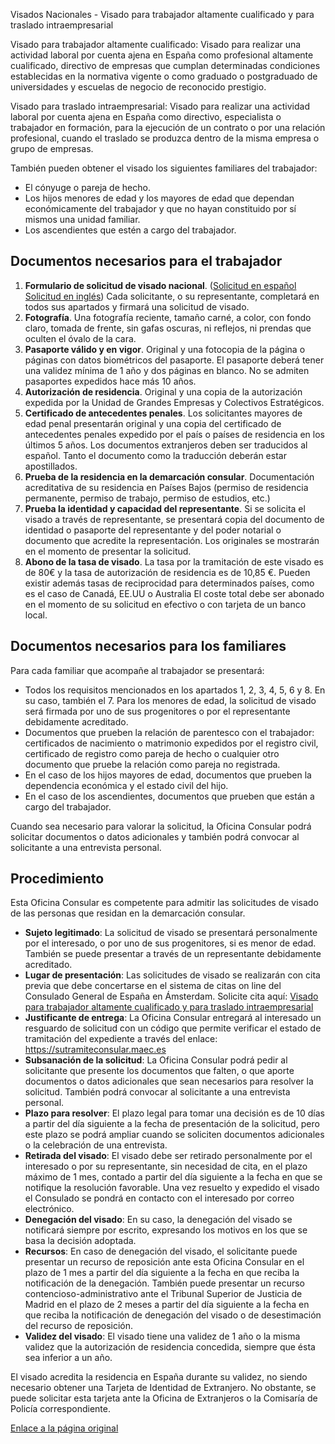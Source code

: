  Visados Nacionales - Visado para trabajador altamente cualificado y para traslado intraempresarial

  Visado para trabajador altamente cualificado: Visado para realizar una actividad laboral por cuenta ajena en España como profesional altamente cualificado, directivo de empresas que cumplan determinadas condiciones establecidas en la normativa vigente o como graduado o postgraduado de universidades y escuelas de negocio de reconocido prestigio. 

 Visado para traslado intraempresarial: Visado para realizar una actividad laboral por cuenta ajena en España como directivo, especialista o trabajador en formación, para la ejecución de un contrato o por una relación profesional, cuando el traslado se produzca dentro de la misma empresa o grupo de empresas. 

 También pueden obtener el visado los siguientes familiares del trabajador:

 * El cónyuge o pareja de hecho.
* Los hijos menores de edad y los mayores de edad que dependan económicamente del trabajador y que no hayan constituido por sí mismos una unidad familiar.
* Los ascendientes que estén a cargo del trabajador.

 Documentos necesarios para el trabajador
----------------------------------------

 1. **Formulario de solicitud de visado nacional**. ([Solicitud en español](https://www.exteriores.gob.es/DocumentosAuxiliaresSC/Pa%C3%ADses%20Bajos/AMSTERDAM%20%28C%29/SolicitudNacionalES.pdf) [Solicitud en inglés](https://www.exteriores.gob.es/DocumentosAuxiliaresSC/Pa%C3%ADses%20Bajos/AMSTERDAM%20%28C%29/SolicitudNacionalEN.pdf)) Cada solicitante, o su representante, completará en todos sus apartados y firmará una solicitud de visado.
2. **Fotografía**. Una fotografía reciente, tamaño carné, a color, con fondo claro, tomada de frente, sin gafas oscuras, ni reflejos, ni prendas que oculten el óvalo de la cara.
3. **Pasaporte válido y en vigor**. Original y una fotocopia de la página o páginas con datos biométricos del pasaporte. El pasaporte deberá tener una validez mínima de 1 año y dos páginas en blanco. No se admiten pasaportes expedidos hace más 10 años.
4. **Autorización de residencia**. Original y una copia de la autorización expedida por la Unidad de Grandes Empresas y Colectivos Estratégicos.
5. **Certificado de antecedentes penales**. Los solicitantes mayores de edad penal presentarán original y una copia del certificado de antecedentes penales expedido por el país o países de residencia en los últimos 5 años. Los documentos extranjeros deben ser traducidos al español. Tanto el documento como la traducción deberán estar apostillados.
6. **Prueba de la residencia en la demarcación consular**. Documentación acreditativa de su residencia en Países Bajos (permiso de residencia permanente, permiso de trabajo, permiso de estudios, etc.)
7. **Prueba la identidad y capacidad del representante**. Si se solicita el visado a través de representante, se presentará copia del documento de identidad o pasaporte del representante y del poder notarial o documento que acredite la representación. Los originales se mostrarán en el momento de presentar la solicitud.
8. **Abono de la tasa de visado**. La tasa por la tramitación de este visado es de 80€ y la tasa de autorización de residencia es de 10,85 €. Pueden existir además tasas de reciprocidad para determinados países, como es el caso de Canadá, EE.UU o Australia El coste total debe ser abonado en el momento de su solicitud en efectivo o con tarjeta de un banco local.

 Documentos necesarios para los familiares
-----------------------------------------

 Para cada familiar que acompañe al trabajador se presentará: 

 * Todos los requisitos mencionados en los apartados 1, 2, 3, 4, 5, 6 y 8. En su caso, también el 7. Para los menores de edad, la solicitud de visado será firmada por uno de sus progenitores o por el representante debidamente acreditado.
* Documentos que prueben la relación de parentesco con el trabajador: certificados de nacimiento o matrimonio expedidos por el registro civil, certificado de registro como pareja de hecho o cualquier otro documento que pruebe la relación como pareja no registrada.
* En el caso de los hijos mayores de edad, documentos que prueben la dependencia económica y el estado civil del hijo.
* En el caso de los ascendientes, documentos que prueben que están a cargo del trabajador.

 Cuando sea necesario para valorar la solicitud, la Oficina Consular podrá solicitar documentos o datos adicionales y también podrá convocar al solicitante a una entrevista personal. 

 Procedimiento
-------------

 Esta Oficina Consular es competente para admitir las solicitudes de visado de las personas que residan en la demarcación consular.

 * **Sujeto legitimado**: La solicitud de visado se presentará personalmente por el interesado, o por uno de sus progenitores, si es menor de edad. También se puede presentar a través de un representante debidamente acreditado.
* **Lugar de presentación**: Las solicitudes de visado se realizarán con cita previa que debe concertarse en el sistema de citas on line del Consulado General de España en Ámsterdam. Solicite cita aquí:  [Visado para trabajador altamente cualificado y para traslado intraempresarial](https://app.bookitit.com/es/hosteds/widgetdefault/2c6277fc2bf43562ccce5c647ff1db4eb#datetime)
* **Justificante de entrega**: La Oficina Consular entregará al interesado un resguardo de solicitud con un código que permite verificar el estado de tramitación del expediente a través del enlace: <https://sutramiteconsular.maec.es>
* **Subsanación de la solicitud**: La Oficina Consular podrá pedir al solicitante que presente los documentos que falten, o que aporte documentos o datos adicionales que sean necesarios para resolver la solicitud. También podrá convocar al solicitante a una entrevista personal.
* **Plazo para resolver**: El plazo legal para tomar una decisión es de 10 días a partir del día siguiente a la fecha de presentación de la solicitud, pero este plazo se podrá ampliar cuando se soliciten documentos adicionales o la celebración de una entrevista.
* **Retirada del visado**: El visado debe ser retirado personalmente por el interesado o por su representante, sin necesidad de cita, en el plazo máximo de 1 mes, contado a partir del día siguiente a la fecha en que se notifique la resolución favorable. Una vez resuelto y expedido el visado el Consulado se pondrá en contacto con el interesado por correo electrónico.
* **Denegación del visado**: En su caso, la denegación del visado se notificará siempre por escrito, expresando los motivos en los que se basa la decisión adoptada.
* **Recursos**: En caso de denegación del visado, el solicitante puede presentar un recurso de reposición ante esta Oficina Consular en el plazo de 1 mes a partir del día siguiente a la fecha en que reciba la notificación de la denegación. También puede presentar un recurso contencioso-administrativo ante el Tribunal Superior de Justicia de Madrid en el plazo de 2 meses a partir del día siguiente a la fecha en que reciba la notificación de denegación del visado o de desestimación del recurso de reposición.
* **Validez del visado**: El visado tiene una validez de 1 año o la misma validez que la autorización de residencia concedida, siempre que ésta sea inferior a un año. 

 El visado acredita la residencia en España durante su validez, no siendo necesario obtener una Tarjeta de Identidad de Extranjero. No obstante, se puede solicitar esta tarjeta ante la Oficina de Extranjeros o la Comisaría de Policía correspondiente.

  [Enlace a la página original](https://www.exteriores.gob.es/Consulados/amsterdam/es/ServiciosConsulares/Paginas/index.aspx?scco=Pa%C3%ADses+Bajos&scd=9&scca=Visados&scs=Visados%20Nacionales%20-%20Visado%20para%20trabajador%20altamente%20cualificado%20y%20para%20traslado%20intraempresarial)